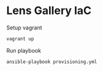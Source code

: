 Lens Gallery IaC
===

Setup vagrant

```sh
vagrant up
```

Run playbook

```sh
ansible-playbook provisioning.yml
```
